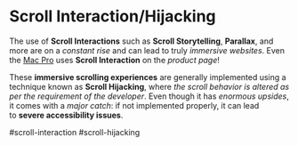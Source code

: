 # Scroll Interaction/Hijacking
The use of **Scroll Interactions** such as **Scroll Storytelling**, **Parallax**, and more are on a _constant rise_ and can lead to truly _immersive websites_. Even the [Mac Pro](https://www.apple.com/in/mac-pro/) uses **Scroll Interaction** on the _product page_!

These **immersive scrolling experiences** are generally implemented using a technique known as **Scroll Hijacking**, where _the scroll behavior is altered as per the requirement of the developer_. Even though it has _enormous upsides_, it comes with a _major catch_: if not implemented properly, it can lead to **severe accessibility issues**.

#scroll-interaction
#scroll-hijacking
